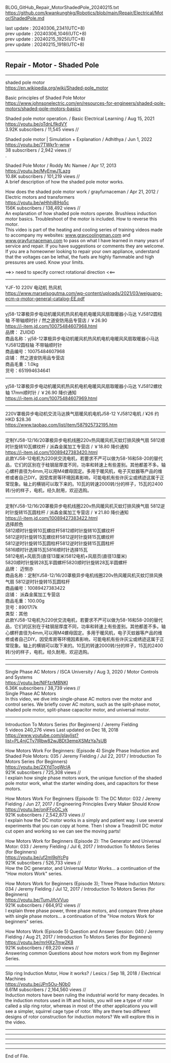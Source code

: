   
BLOG_GitHub_Repair_MotorShadedPole_20240215.txt  
  https://github.com/kwankunghkg/Robotics/blob/main/Repair/Electrical/Motor/ShadedPole.md  
  
last update : 20240306_2341(UTC+8)  
prev update : 20240306_1046(UTC+8)  
prev update : 20240215_1925(UTC+8)  
prev update : 20240215_1918(UTC+8)  
  
--------------------------------------------------  
  
## Repair - Motor - Shaded Pole  
  
--------------------------------------------------  
  
shaded pole motor   
  https://en.wikipedia.org/wiki/Shaded-pole_motor  
  
Basic principles of Shaded Pole Motor  
  https://www.johnsonelectric.com/en/resources-for-engineers/shaded-pole-motors/shaded-pole-motors-basics  
  
  
Shaded pole motor operation. / Basic Electrical Learning / Aug 15, 2021  
  https://youtu.be/oTdnLflkdVY  
3.92K subscribers / 11,545 views  //  
  
  
Shaded pole motor | Simulation + Explanation / Adhithya / Jun 1, 2022  
  https://youtu.be/7TWkr1r-wnw  
38 subscribers / 2,942 views  //  
.   
  
  
Shaded Pole Motor / Roddy Mc Namee / Apr 17, 2013  
  https://youtu.be/MyEnwJ1Lazg  
10.8K subscribers / 101,219 views  //  
	A brief description of how the shaded pole motor works.  
  
  
How does the shaded pole motor work / grayfurnaceman / Apr 21, 2012 / Electric motors and transformers  
  https://youtu.be/wHhhj8IHq5c  
156K subscribers / 138,492 views  //  
	An explanation of how shaded pole motors operate.  Brushless induction motor basics.  Troubleshoot of the motor is included.  How to reverse this motor.  
	This video is part of the heating and cooling series of training videos made to accompany my websites: www.graycoolingman.com and www.grayfurnaceman.com to pass on what I have learned in many years of service and repair. If you have suggestions or comments they are welcome.   
	If you are a homeowner looking to repair your own appliance, understand that the voltages can be lethal, the fuels are highly flammable and high pressures are used.  Know your limits.   
  
  
==>>  need to specify correct rotational direction <<==  
  
  
----  
  
YJF-10 220V 电动机 热风机  
  https://www.marselsogutma.com/wp-content/uploads/2021/03/weiguang-ecm-q-motor-general-catalog-EE.pdf  
  
  
  
----  
  
yj58-12罩极异步电动机暖风机热风机电机电暖风风扇取暖器小马达 YJ5812圆柱轴 不带轴顺时针 / 然之道安防用品专营店 / ￥26.90   
  https://i-item.jd.com/10075484607968.html  
    品牌： ZUIDID  
    商品名称：yj58-12罩极异步电动机暖风机热风机电机电暖风风扇取暖器小马达 YJ5812圆柱轴 不带轴顺时针  
    商品编号：10075484607968  
    店铺： 然之道安防用品专营店  
    商品毛重：1.0kg  
    货号：651994634641  
  
  
----  
  
yj58-12罩极异步电动机暖风机热风机电机电暖风风扇取暖器小马达 YJ5812螺纹轴 17mm顺时针 / ￥26.90 降价通知  
https://i-item.jd.com/10075484607969.html  
  
  
----  
  
220V罩极异步电动机交流马达换气扇暖风机电机J58-12 YJ5812电机 / ¥26 约HKD $28.36  
https://www.taobao.com/list/item/587925732195.htm  
  
  
  
  
----  
  
定制YJ58-12/16/20罩极异步电机线圈220v热风暖风机灭蚊灯排风换气扇 5812顺时针旋转10瓦螺纹杆 /  派森金属加工专营店 / ￥18.80 降价通知  
https://i-item.jd.com/10089427383420.html  
	此款YJ58-12电机为220伏交流电机，若要求不严可以做为58-16和58-20的替代品，它们的区别在于硅钢层厚度不同，功率和转速上有些差别。其他都差不多。轴心螺杆直径为4mm,可以用M4螺母固定。多用于暖风机，电子灭蚊器等产品的维修或者自己DIY。因受库房等环境因素影响，可能电机有些许灰尘或绣迹这属于正常现象。轴上的横销可以取下来的。10瓦的转速2000转/分的样子，15瓦的2400转/分的样子，电机，经久耐用，欢迎选购。  
  
----  
  
定制YJ58-12/16/20罩极异步电机线圈220v热风暖风机灭蚊灯排风换气扇 5812逆时针旋转15瓦圆柱杆 /  派森金属加工专营店 / ￥21.80 降价通知  
  https://i-item.jd.com/10089427383422.html  
选择颜色  
5812顺时针旋转10瓦螺纹杆5812顺时针旋转10瓦螺纹杆  
5812逆时针旋转15瓦螺纹杆5812逆时针旋转15瓦螺纹杆  
5812逆时针旋转15瓦圆柱杆5812逆时针旋转15瓦圆柱杆  
5816顺时针选择15瓦5816顺时针选择15瓦  
5812电机+风扇页(直径13厘米)5812电机+风扇页(直径13厘米)  
5820顺时针旋转28瓦半圆螺杆5820顺时针旋转28瓦半圆螺杆  
    品牌： 迈恻亦  
    商品名称：定制YJ58-12/16/20罩极异步电机线圈220v热风暖风机灭蚊灯排风换气扇 5812逆时针旋转15瓦圆柱杆  
    商品编号：10089427383422  
    店铺： 派森金属加工专营店  
    商品毛重：100.00g  
    货号：89017l7k  
    类型：其他  
此款YJ58-12电机为220伏交流电机，若要求不严可以做为58-16和58-20的替代品，它们的区别在于硅钢层厚度不同，功率和转速上有些差别。其他都差不多。轴心螺杆直径为4mm,可以用M4螺母固定。多用于暖风机，电子灭蚊器等产品的维修或者自己DIY。因受库房等环境因素影响，可能电机有些许灰尘或绣迹这属于正常现象。轴上的横销可以取下来的。10瓦的转速2000转/分的样子，15瓦的2400转/分的样子，电机，经久耐用，欢迎选购。  
  
  
  
  
----  
  
  
  
----  
  
  
Single Phase AC Motors / ISCA University /  Aug 3, 2020 / Motor Controls and Systems  
  https://youtu.be/NlFfzrMBNKI  
6.36K subscribers / 38,739 views  //  
	Single Phase AC Motors  
	In this video, we dive into single-phase AC motors over the motor and control series. We briefly cover AC motors, such as the split-phase motor, shaded pole motor, split-phase capacitor motor, and universal motor.  
  
  
----  
  
  
Introduction To Motors Series (for Beginners) / Jeremy Fielding  
5 videos 240,276 views Last updated on Dec 18, 2018  
  https://www.youtube.com/playlist?list=PL4njCTv7IRbw82wJBDt3empXSMzYa7sUB  
  
  
  
  
  
How Motors Work For Beginners: (Episode 4) Single Phase Induction and Shaded Pole Motors: 035 / Jeremy Fielding / Jul 22, 2017 / Introduction To Motors Series (for Beginners)  
  https://youtu.be/2XYdTogWcIA  
921K subscribers / 725,308 views  //  
	I explain how single phase motors work, the unique function of the shaded pole motor work, what the starter winding does, and capacitors for these motors.  
  
  
How Motors Work For Beginners (Episode 1): The DC Motor: 032 / Jeremy Fielding / Jun 27, 2017 / Engineering Principles Every Maker Should Know  
  https://youtu.be/onjFFoOC_yk  
921K subscribers / 2,542,873 views  //  
	I explain how the DC motor works in a simply and patient way. I use several experiments that you can copy at home. Then I show a Treadmill DC motor cut open and working so we can see the moving parts!   
  
  
How Motors Work for Beginners (Episode 2): The Generator and Universal Motor: 033 / Jeremy Fielding /  Jul 6, 2017 / Introduction To Motors Series (for Beginners)  
  https://youtu.be/uf2mI9pYcPg  
921K subscribers / 526,733 views  //  
	How the DC generator, and Universal Motor Works... a continuation of the "How motors Work" series.   
  
  
How Motors Work for Beginners (Episode 3); Three Phase Induction Motors: 034 / Jeremy Fielding / Jul 12, 2017 / Introduction To Motors Series (for Beginners)  
  https://youtu.be/TumJjfcVVuo  
921K subscribers / 664,912 views  //  
	I explain three phase power, three phase motors, and compare three phase with single phase motors... a continuation of the "How motors Work for beginners" series.   
  
  
How Motors Work (Episode 5) Question and Answer Session: 040 / Jeremy Fielding / Aug 21, 2017 / Introduction To Motors Series (for Beginners)  
  https://youtu.be/mrHXz7mw2K8  
921K subscribers / 69,220 views  //  
	Answering common Questions about how motors work from my Beginner Series.  
  
  
  
----  
  
Slip ring Induction Motor, How it works? / Lesics / Sep 18, 2018 / Electrical Machines  
  https://youtu.be/JPn5Ou-N0b0  
  6.61M subscribers / 2,164,560 views  //  
	Induction motors have been ruling the industrial world for many decades. In the induction motors used in lift and hoists, you will see a type of rotor called a slip ring rotor, whereas in most of the other applications you will see a simpler, squirrel cage type of rotor. Why are there two different designs of rotor construction for induction motors? We will explore this in the video.  
  
  
  
  
----  
  
  
  
----  
  
  
  
----  
  
  
  
----  
  
  
  
----  
End of File.  
